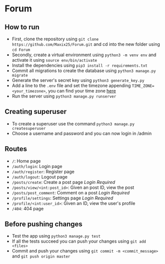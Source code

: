 # Forum
## How to run
  - First, clone the repository using ```git clone https://github.com/Maxix25/Forum.git``` and cd into the new folder using ```cd Forum```
  - Secondly, create a virtual environment using ```python3 -m venv env``` and activate it using ```source env/bin/activate```
  - Install the dependencies using ```pip3 install -r requirements.txt```
  - Commit all migrations to create the database using ```python3 manage.py migrate```
  - Generate the server's secret key using ```python3 generate_key.py```
  - Add a line to the ```.env``` file and set the timezone appending ```TIME_ZONE=<your_timezone>```, you can find your time zone [here](https://en.wikipedia.org/wiki/List_of_tz_database_time_zones)
  - Run the server using ```python3 manage.py runserver```

## Creating superuser
  - To create a superuser use the command ```python3 manage.py createsuperuser```
  - Choose a username and password and you can now login in /admin

## Routes
  - ```/```: Home page
  - ```/auth/login```: Login page
  - ```/auth/register```: Register page
  - ```/auth/logout```: Logout page
  - ```/posts/create```: Create a post page *Login Required*
  - ```/posts/view/<int:post_id>```: Given an post ID, view the post
  - ```/posts/post_comment```: Comment on a post *Login Required*
  - ```/profile/settings```: Settings page *Login Required*
  - ```/profile/<int:user_id>```: Given an ID, view the user's profile
  - ```/404```: 404 page

## Before pushing changes
  - Test the app using ```python3 manage.py test```
  - If all the tests succeed you can push your changes using ```git add <files>```
  - Commit and push your changes using ```git commit -m <commit_message>``` and ```git push origin master```
